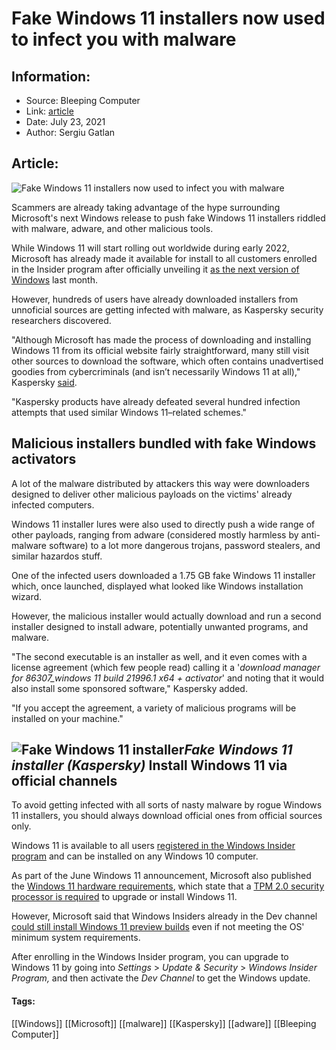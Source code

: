 # Fake Windows 11 installers now used to infect you with malware
### 

## Information:
+ Source: Bleeping Computer
+ Link: [article](https://www.bleepingcomputer.com/news/security/fake-windows-11-installers-now-used-to-infect-you-with-malware/)
+ Date: July 23, 2021
+ Author: Sergiu Gatlan


## Article:
![Fake Windows 11 installers now used to infect you with malware](https://www.bleepstatic.com/content/hl-images/2021/07/23/Windows-attack.jpg)


Scammers are already taking advantage of the hype surrounding Microsoft's next Windows release to push fake Windows 11 installers riddled with malware, adware, and other malicious tools.


While Windows 11 will start rolling out worldwide during early 2022, Microsoft has already made it available for install to all customers enrolled in the Insider program after officially unveiling it [as the next version of Windows](https://www.bleepingcomputer.com/news/microsoft/microsoft-announces-windows-11-here-is-what-you-need-to-know/) last month.


However, hundreds of users have already downloaded installers from unnoficial sources are getting infected with malware, as Kaspersky security researchers discovered.


"Although Microsoft has made the process of downloading and installing Windows 11 from its official website fairly straightforward, many still visit other sources to download the software, which often contains unadvertised goodies from cybercriminals (and isn’t necessarily Windows 11 at all)," Kaspersky [said](https://www.kaspersky.com/blog/fake-windows-11-installers/40718/). 


"Kaspersky products have already defeated several hundred infection attempts that used similar Windows 11–related schemes."


Malicious installers bundled with fake Windows activators
---------------------------------------------------------


A lot of the malware distributed by attackers this way were downloaders designed to deliver other malicious payloads on the victims' already infected computers.


Windows 11 installer lures were also used to directly push a wide range of other payloads, ranging from adware (considered mostly harmless by anti-malware software) to a lot more dangerous trojans, password stealers, and similar hazardos stuff.


One of the infected users downloaded a 1.75 GB fake Windows 11 installer which, once launched, displayed what looked like Windows installation wizard.


However, the malicious installer would actually download and run a second installer designed to install adware, potentially unwanted programs, and malware.


"The second executable is an installer as well, and it even comes with a license agreement (which few people read) calling it a '*download manager for 86307\_windows 11 build 21996.1 x64 + activator*' and noting that it would also install some sponsored software," Kaspersky added.


"If you accept the agreement, a variety of malicious programs will be installed on your machine."



![Fake Windows 11 installer](https://www.bleepstatic.com/images/news/u/1109292/2021/Fake-Windows-11-installer.jpg)*Fake Windows 11 installer (Kaspersky)*
Install Windows 11 via official channels
----------------------------------------


To avoid getting infected with all sorts of nasty malware by rogue Windows 11 installers, you should always download official ones from official sources only.


Windows 11 is available to all users [registered in the Windows Insider program](http://insider.windows.com/en-us/) and can be installed on any Windows 10 computer.


As part of the June Windows 11 announcement, Microsoft also published the [Windows 11 hardware requirements](https://www.bleepingcomputer.com/news/microsoft/microsoft-publishes-the-windows-11-system-requirements/), which state that a [TPM 2.0 security processor is required](https://www.bleepingcomputer.com/news/microsoft/windows-11-wont-work-without-a-tpm-what-you-need-to-know/) to upgrade or install Windows 11.


However, Microsoft said that Windows Insiders already in the Dev channel [could still install Windows 11 preview builds](https://blogs.windows.com/windows-insider/2021/06/24/preparing-for-insider-preview-builds-of-windows-11/) even if not meeting the OS' minimum system requirements.


After enrolling in the Windows Insider program, you can upgrade to Windows 11 by going into *Settings* > *Update & Security* > *Windows Insider Program,* and then activate the *Dev Channel* to get the Windows update.




#### Tags:
[[Windows]] [[Microsoft]] [[malware]] [[Kaspersky]] [[adware]] [[Bleeping Computer]]
